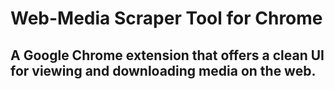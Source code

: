 # Web-Media Scraper Tool for Chrome
## A Google Chrome extension that offers a clean UI for viewing and downloading media on the web.
